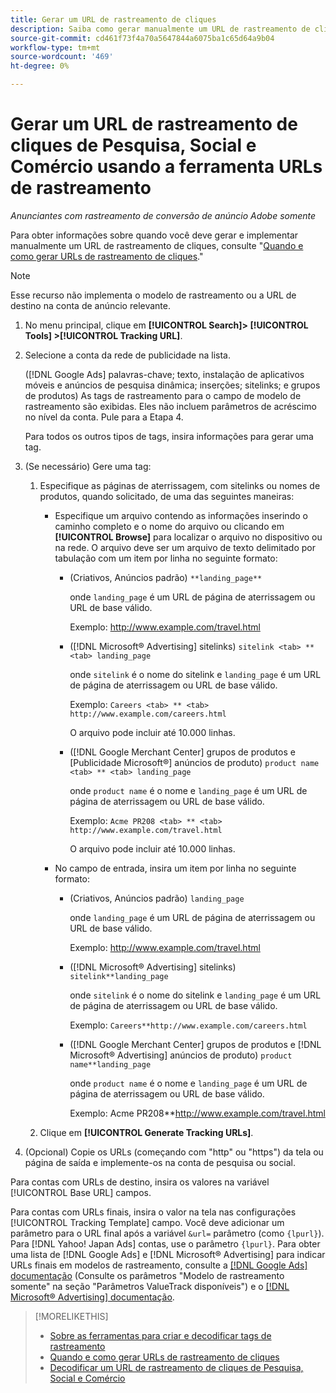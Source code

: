 ```yaml
---
title: Gerar um URL de rastreamento de cliques
description: Saiba como gerar manualmente um URL de rastreamento de cliques de Pesquisa, Social e Comércio.
source-git-commit: cd461f73f4a70a5647844a6075ba1c65d64a9b04
workflow-type: tm+mt
source-wordcount: '469'
ht-degree: 0%

---
```


# Gerar um URL de rastreamento de cliques de Pesquisa, Social e Comércio usando a ferramenta URLs de rastreamento

*Anunciantes com rastreamento de conversão de anúncio Adobe somente*

Para obter informações sobre quando você deve gerar e implementar manualmente um URL de rastreamento de cliques, consulte &quot;[Quando e como gerar URLs de rastreamento de cliques](/help/search-social-commerce/tracking/click-tracking-ways-to-generate.md).&quot;

>[!NOTE]
>
>Esse recurso não implementa o modelo de rastreamento ou a URL de destino na conta de anúncio relevante.

1. No menu principal, clique em **[!UICONTROL Search]> [!UICONTROL Tools] >[!UICONTROL Tracking URL]**.

1. Selecione a conta da rede de publicidade na lista.

   ([!DNL Google Ads] palavras-chave; texto, instalação de aplicativos móveis e anúncios de pesquisa dinâmica; inserções; sitelinks; e grupos de produtos) As tags de rastreamento para o campo de modelo de rastreamento são exibidas. Eles não incluem parâmetros de acréscimo no nível da conta. Pule para a Etapa 4.

   Para todos os outros tipos de tags, insira informações para gerar uma tag.

1. (Se necessário) Gere uma tag:

   1. Especifique as páginas de aterrissagem, com sitelinks ou nomes de produtos, quando solicitado, de uma das seguintes maneiras:

      * Especifique um arquivo contendo as informações inserindo o caminho completo e o nome do arquivo ou clicando em **[!UICONTROL Browse]** para localizar o arquivo no dispositivo ou na rede. O arquivo deve ser um arquivo de texto delimitado por tabulação com um item por linha no seguinte formato:

         * (Criativos, Anúncios padrão) `**landing_page**`

            onde `landing_page` é um URL de página de aterrissagem ou URL de base válido.

            Exemplo: http://www.example.com/travel.html

         * ([!DNL Microsoft® Advertising] sitelinks) `sitelink <tab> ** <tab> landing_page`

            onde `sitelink` é o nome do sitelink e `landing_page` é um URL de página de aterrissagem ou URL de base válido.

            Exemplo: `Careers <tab> ** <tab> http://www.example.com/careers.html`

            O arquivo pode incluir até 10.000 linhas.

         * ([!DNL Google Merchant Center] grupos de produtos e [Publicidade Microsoft®] anúncios de produto) `product name <tab> ** <tab> landing_page`

            onde `product name` é o nome e `landing_page` é um URL de página de aterrissagem ou URL de base válido.

            Exemplo: `Acme PR208 <tab> ** <tab> http://www.example.com/travel.html`

            O arquivo pode incluir até 10.000 linhas.
      * No campo de entrada, insira um item por linha no seguinte formato:

         * (Criativos, Anúncios padrão) `landing_page`

            onde `landing_page` é um URL de página de aterrissagem ou URL de base válido.

            Exemplo: http://www.example.com/travel.html

         * ([!DNL Microsoft® Advertising] sitelinks) `sitelink**landing_page`

            onde `sitelink` é o nome do sitelink e `landing_page` é um URL de página de aterrissagem ou URL de base válido.

            Exemplo: `Careers**http://www.example.com/careers.html`

         * ([!DNL Google Merchant Center] grupos de produtos e [!DNL Microsoft® Advertising] anúncios de produto) `product name**landing_page`

            onde `product name` é o nome e `landing_page` é um URL de página de aterrissagem ou URL de base válido.

            Exemplo: Acme PR208**http://www.example.com/travel.html
   1. Clique em **[!UICONTROL Generate Tracking URLs]**.



1. (Opcional) Copie os URLs (começando com &quot;http&quot; ou &quot;https&quot;) da tela ou página de saída e implemente-os na conta de pesquisa ou social.

Para contas com URLs de destino, insira os valores na variável [!UICONTROL Base URL] campos.

Para contas com URLs finais, insira o valor na tela nas configurações [!UICONTROL Tracking Template] campo. Você deve adicionar um parâmetro para o URL final após a variável `&url=` parâmetro (como `{lpurl}`). Para [!DNL Yahoo! Japan Ads] contas, use o parâmetro `{lpurl}`. Para obter uma lista de [!DNL Google Ads] e [!DNL Microsoft® Advertising] para indicar URLs finais em modelos de rastreamento, consulte a [[!DNL Google Ads] documentação](https://support.google.com/google-ads/answer/6305348) (Consulte os parâmetros &quot;Modelo de rastreamento somente&quot; na seção &quot;Parâmetros ValueTrack disponíveis&quot;) e o [[!DNL Microsoft® Advertising] documentação](https://help.ads.microsoft.com/#apex/3/en/56799/2).

>[!MORELIKETHIS]
>
>* [Sobre as ferramentas para criar e decodificar tags de rastreamento](tracking-tools-about.md)
>* [Quando e como gerar URLs de rastreamento de cliques](/help/search-social-commerce/tracking/click-tracking-ways-to-generate.md)
>* [Decodificar um URL de rastreamento de cliques de Pesquisa, Social e Comércio](click-tracking-url-decode.md)

